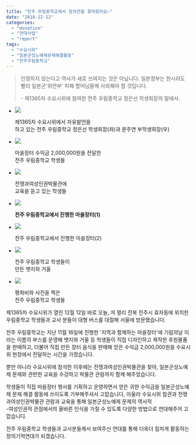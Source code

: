 ```yaml
---
title: "전주 우림중학교에서 정의연을 찾아왔어요~"
date: "2018-12-12"
categories: 
  - "donation"
  - "연대사업"
  - "report"
tags: 
  - "수요시위"
  - "일본군성노예제문제해결활동"
  - "전주우림중학교"
---
```


> 인정하지 않는다고 역사가 새로 쓰여지는 것은 아닙니다. 일본정부는 한시라도 빨리 일본군'위안부' 피해 할머님들께 사죄해야 할 것입니다.
> 
> \- 제1365차 수요시위에 참여한 전주 우림중학교 정은선 학생회장의 말에서.

- ![](https://r2.womenandwar.net/2018/12/IMGP2695-1024x680.jpg)
    
    제1365차 수요시위에서 자유발언을  
    하고 있는 전주 우림중학교 정은선 학생회장(좌)과 문주연 부학생회장(우)
    
- ![](https://r2.womenandwar.net/2018/12/IMGP2702-1-1024x680.jpg)
    
    마을장터 수익금 2,000,000원을 전달한  
    전주 우림중학교 학생들
    
- ![](https://r2.womenandwar.net/2018/12/IMG_3328-1-1024x768.jpg)
    
    전쟁과여성인권박물관에  
    교육을 듣고 있는 학생들
    
- ![](https://r2.womenandwar.net/2018/12/IMG_2700-1024x768.jpg)
    
    **전주 우림중학교에서 진행한 마을장터(1)**
    
- ![](https://r2.womenandwar.net/2018/12/IMG_2702-1024x768.jpg)
    
    전주 우림중학교에서 진행한 마을장터(2)
    
- ![](https://r2.womenandwar.net/2018/12/IMGP2709-2-1024x680.jpg)
    
    전주 우림중학교 학생들이  
    만든 뱃지와 거울
    
- ![](https://r2.womenandwar.net/2018/12/IMG_3320-2-1024x768.jpg)
    
    평화비와 사진을 찍은  
    전주 우림중학교 학생들
    

제1365차 수요시위가 열린 12월 12일 바로 오늘, 저 멀리 전북 전주시 효자동에 위치한 우림중학교 학생들과 교사 분들이 대형 버스를 대절해 서울에 방문했습니다.  
  
  
전주 우림중학교는 지난 11월 16일에 진행한 '지역과 함께하는 마을장터'에 기림의날 이라는 이름의 부스를 운영해 뱃지와 거울 등 학생들이 직접 디자인하고 제작한 후원물품을 판매하고, 더불어 직접 만든 장터 음식을 판매해 얻은 수익금 2,000,000원을 수요시위 현장에서 전달하는 시간을 가졌습니다.  
  
뿐만 아니라 수요시위에 참석한 이후에는 전쟁과여성인권박물관을 찾아, 일본군성노예제 문제와 관련한 교육을 수강하고 박물관 관람까지 함께 해주었습니다.  
  
학생들이 직접 마을장터 행사를 기획하고 운영하면서 얻은 귀한 수익금을 일본군성노예제 문제 해결 활동에 쓰이도록 기부해주셔서 고맙습니다, 아울러 수요시위 참관과 전쟁과여성인권박물관 관람과 교육을 통해 일본군성노예제 문제의 역사적  
\-여성인권적 관점에서의 올바른 인식을 가질 수 있도록 다양한 방법으로 연대해주어 고맙습니다.  
  
  
전주 우림중학교 학생들과 교사분들께서 보여주신 연대를 통해 더욱더 힘차게 활동하는 정의기억연대가 되겠습니다.
